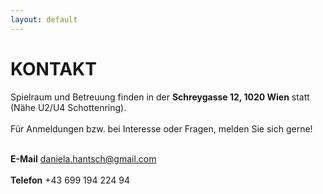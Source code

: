 ```yaml
---
layout: default
---
```


<div class="text">
<h1>KONTAKT</h1>
Spielraum und Betreuung finden in der <strong>Schreygasse 12, 1020 Wien</strong> statt (Nähe U2/U4 Schottenring).
<br/><br/>
Für Anmeldungen bzw. bei Interesse oder Fragen, melden Sie sich gerne!
<br/><br/>

<strong>E-Mail</strong>
<a href="mailto:daniela.hantsch@gmail.com">daniela.hantsch@gmail.com</a>
<br/><br/>
<strong>Telefon</strong>   +43 699 194 224 94
</div>
